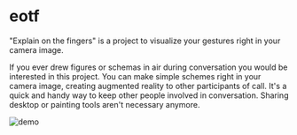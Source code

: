 # eotf
"Explain on the fingers" is a project to visualize your gestures right in your camera image.

If you ever drew figures or schemas in air during conversation you would be interested in this project.
You can make simple schemes right in your camera image, creating augmented reality to other participants of call.
It's a quick and handy way to keep other people involved in conversation.
Sharing desktop or painting tools aren't necessary anymore.

![demo](https://user-images.githubusercontent.com/12221719/201029849-b41537d7-2a0d-44e4-b39f-c6a676a0139b.gif)

